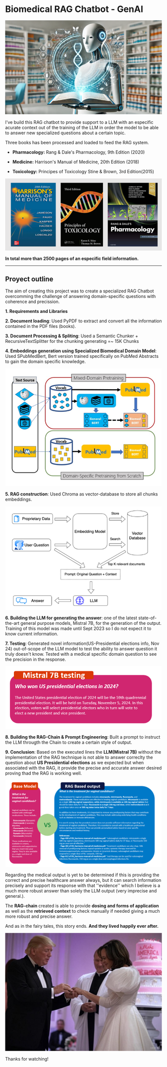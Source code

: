 # **Biomedical RAG Chatbot - GenAI**

![genai_chat](images/genai_chat.PNG)

I've build this RAG chatbot to provide support to a LLM with an especific acurate context out of the training of the LLM in order the model to be able to answer new specialized questions about a certain topic.

Three books has been processed and loaded to feed the RAG system.

- **Pharmacology:** Rang & Dale's Pharmacology, 9th Edition (2020)

- **Medicine:** Harrison's Manual of Medicine, 20th Edition (2018)

- **Toxicology:** Principes of Toxicology Stine & Brown, 3rd Edition(2015)

![Books](images/books.PNG)

**In total more than 2500 pages of an especific field information.**

---


## **Proyect outline**


The aim of creating this project was to create a specialized RAG Chatbot overcomming the challenge of answering domain-specific questions with coherence and precission.

**1. Requirements and Libraries**

**2. Document loading**: Used PyPDF to extract and convert all the information contained in the PDF files (books).

**3. Document Processing & Spliting**: Used a Semantic Chunker + RecursiveTextSplitter for the chunking generating =~ 15K Chunks

**4. Embeddings generation using Specialized Biomedical Domain Model**: Used SPubMedBert, Bert version trained specifically on PubMed Abstracts to gain the domain specific knowledge.

![pubmedbert](images/pubmedbert.png)

**5. RAG construction**: Used Chroma as vector-database to store all chunks embeddings.

![rag_pipeline](images/rag_pipeline.PNG)


**6. Building the LLM for generating the answer**: one of the latest state-of-the-art general purpose models, Mistral 7B, for the generation of the output. Training of this model was made until Sept 2023 so I do not expect it to know current information.

**7. Testing**: Generated novel information(US-Presidential elections info, Nov 24) out-of-scope of the LLM model to test the ability to answer question it truly doesn't know. Tested with a medical specific domain question to see the precision in the response.

![testing](images/testing.PNG)


**8. Building the RAG-Chain & Prompt Engineering**: Built a prompt to instruct the LLM througth the Chain to create a certain style of output.

**9. Conclusion**: Based on the executed lines the **LLM(Mistral 7B)** without the implementation of the RAG technique is not able to answer correclty the question about **US Presidential elections** as we expected but when associated with the RAG, it provide the precise and accurate answer desired proving thad the RAG is working well.


![BASE_vs_RAG](images/BASE_vs_RAG.PNG)


Regarding the medical output is yet to be determined if this is providing the correct and precise healthcare answer always, but it can search information precisely and support its response with that ''evidence'' which I believe is a much more robust answer than solely the LLM output (very imprecise and general.).

The **RAG-chain** created is able to provide **dosing and forms of application** as well as the **retrieved context** to check manually if needed giving a much more robust and precise answer.

And as in the fairy tales, this story ends. **And they lived happily ever after.**

![wedding](images/wedding.jpg)

Thanks for watching!




